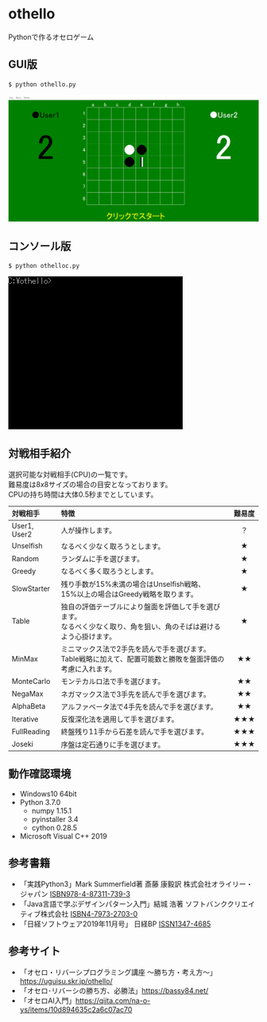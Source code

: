 # othello
Pythonで作るオセロゲーム

## GUI版
```
$ python othello.py
```
![gui](https://github.com/y-tetsu/othello/blob/master/image/gui.gif?raw=true)

## コンソール版
```
$ python othelloc.py
```
![console](https://github.com/y-tetsu/othello/blob/master/image/console.gif?raw=true)

## 対戦相手紹介
選択可能な対戦相手(CPU)の一覧です。<br>
難易度は8x8サイズの場合の目安となっております。<br>
CPUの持ち時間は大体0.5秒までとしています。

 |対戦相手|特徴|難易度|
 |:---|:---|:---:|
 |User1, User2 |人が操作します。 | ？ |
 |Unselfish |なるべく少なく取ろうとします。 | ★ |
 |Random |ランダムに手を選びます。 | ★ |
 |Greedy |なるべく多く取ろうとします。 | ★ |
 |SlowStarter |残り手数が15%未満の場合はUnselfish戦略、<br>15%以上の場合はGreedy戦略を取ります。 | ★ |
 |Table |独自の評価テーブルにより盤面を評価して手を選びます。<br>なるべく少なく取り、角を狙い、角のそばは避けるよう心掛けます。 | ★ |
 |MinMax |ミニマックス法で2手先を読んで手を選びます。<br>Table戦略に加えて、配置可能数と勝敗を盤面評価の考慮に入れます。 | ★★ |
 |MonteCarlo |モンテカルロ法で手を選びます。| ★★ |
 |NegaMax |ネガマックス法で3手先を読んで手を選びます。| ★★ |
 |AlphaBeta |アルファベータ法で4手先を読んで手を選びます。| ★★ |
 |Iterative |反復深化法を適用して手を選びます。 | ★★★ |
 |FullReading |終盤残り11手から石差を読んで手を選びます。 | ★★★ |
 |Joseki |序盤は定石通りに手を選びます。 | ★★★ |

## 動作確認環境
- Windows10 64bit<br>
- Python 3.7.0<br>
    - numpy 1.15.1<br>
    - pyinstaller 3.4<br>
    - cython 0.28.5<br>
- Microsoft Visual C++ 2019<br>

## 参考書籍
- 「実践Python3」Mark Summerfield著 斎藤 康毅訳 株式会社オライリー・ジャパン [ISBN978-4-87311-739-3](https://www.oreilly.co.jp/books/9784873117393/)
- 「Java言語で学ぶデザインパターン入門」結城 浩著 ソフトバンククリエイティブ株式会社 [ISBN4-7973-2703-0](https://www.hyuki.com/dp/)
- 「日経ソフトウェア2019年11月号」 日経BP [ISSN1347-4685](https://books.google.co.jp/books?id=qhCxDwAAQBAJ&pg=PA146&lpg=PA146&dq=ISSN1347-4685&source=bl&ots=_3Z0k4Y_WE&sig=ACfU3U1urxBdw_srrg62Kr5UJD1sXLEQbQ&hl=ja&sa=X&ved=2ahUKEwjlkqzArY_nAhVTc3AKHXlBA6YQ6AEwAHoECAkQAQ#v=onepage&q=ISSN1347-4685&f=false)

## 参考サイト
- 「オセロ・リバーシプログラミング講座 ～勝ち方・考え方～」https://uguisu.skr.jp/othello/
- 「オセロ･リバーシの勝ち方、必勝法」https://bassy84.net/
- 「オセロAI入門」https://qiita.com/na-o-ys/items/10d894635c2a6c07ac70
